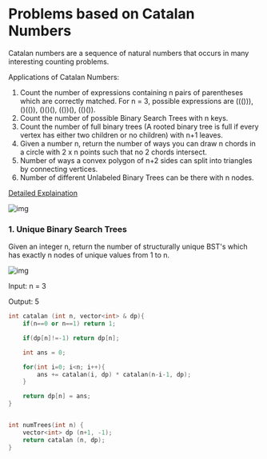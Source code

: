 # Problems based on Catalan Numbers

Catalan numbers are a sequence of natural numbers that occurs in many interesting counting problems.

Applications of Catalan Numbers:
1. Count the number of expressions containing n pairs of parentheses which are correctly matched. For n = 3, possible expressions are ((())), ()(()), ()()(), (())(), (()()).
2. Count the number of possible Binary Search Trees with n keys.
3. Count the number of full binary trees (A rooted binary tree is full if every vertex has either two children or no children) with n+1 leaves.
4. Given a number n, return the number of ways you can draw n chords in a circle with 2 x n points such that no 2 chords intersect.
5. Number of ways a convex polygon of n+2 sides can split into triangles by connecting vertices.
6. Number of different Unlabeled Binary Trees can be there with n nodes.

[Detailed Explaination](https://www.geeksforgeeks.org/applications-of-catalan-numbers/)

![img](https://image.slidesharecdn.com/catalannumbersclaire-151221024005/95/a-tour-of-the-catalan-numbers-3-638.jpg?cb=1450666200)


### 1. Unique Binary Search Trees
Given an integer n, return the number of structurally unique BST's which has exactly n nodes of unique values from 1 to n.

![img](https://assets.leetcode.com/uploads/2021/01/18/uniquebstn3.jpg)

Input: n = 3

Output: 5

```cpp
int catalan (int n, vector<int> & dp){
    if(n==0 or n==1) return 1;

    if(dp[n]!=-1) return dp[n];

    int ans = 0;

    for(int i=0; i<n; i++){
        ans += catalan(i, dp) * catalan(n-i-1, dp);
    }

    return dp[n] = ans;
}


int numTrees(int n) {
    vector<int> dp (n+1, -1);
    return catalan (n, dp);
}
```
